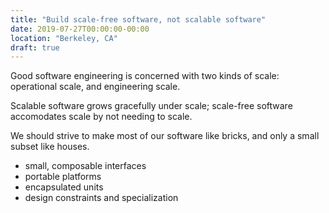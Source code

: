 ```yaml
---
title: "Build scale-free software, not scalable software"
date: 2019-07-27T00:00:00-00:00
location: "Berkeley, CA"
draft: true
---
```


Good software engineering is concerned with two kinds of scale: operational scale, and engineering scale.

Scalable software grows gracefully under scale; scale-free software accomodates scale by not needing to scale.

We should strive to make most of our software like bricks, and only a small subset like houses.

- small, composable interfaces
- portable platforms
- encapsulated units
- design constraints and specialization
